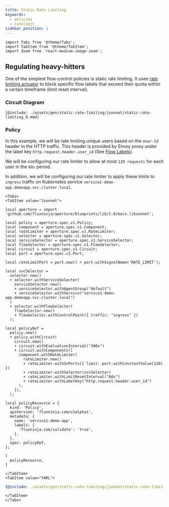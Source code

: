 ```yaml
---
title: Static Rate Limiting
keywords:
  - policies
  - ratelimit
sidebar_position: 1
---
```


```mdx-code-block
import Tabs from '@theme/Tabs';
import TabItem from '@theme/TabItem';
import Zoom from 'react-medium-image-zoom';
```

## Regulating heavy-hitters

One of the simplest flow-control policies is static rate limiting. It uses
[rate limiting actuator](/concepts/flow-control/rate-limiter.md) to block
specific flow labels that exceed their quota within a certain timeframe (limit
reset interval).

### Circuit Diagram

<Zoom>

```mermaid
{@include: ./assets/gen/static-rate-limiting/jsonnet/static-rate-limiting_0.mmd}
```

</Zoom>

### Policy

In this example, we will be rate limiting unique users based on the `User-Id`
header in the HTTP traffic. This header is provided by Envoy proxy under the
label key `http.request.header.user_id` (See
[Flow Labels](/concepts/flow-control/flow-label.md)).

We will be configuring our rate limiter to allow at most `120 requests` for each
user in the `60s` period.

In addition, we will be configuring our rate limiter to apply these limits to
`ingress` traffic on Kubernetes service
`service1-demo-app.demoapp.svc.cluster.local`.

```mdx-code-block
<Tabs>
<TabItem value="Jsonnet">
```

```jsonnet
local aperture = import 'github.com/fluxninja/aperture/blueprints/lib/1.0/main.libsonnet';

local policy = aperture.spec.v1.Policy;
local component = aperture.spec.v1.Component;
local rateLimiter = aperture.spec.v1.RateLimiter;
local selector = aperture.spec.v1.Selector;
local serviceSelector = aperture.spec.v1.ServiceSelector;
local flowSelector = aperture.spec.v1.FlowSelector;
local circuit = aperture.spec.v1.Circuit;
local port = aperture.spec.v1.Port;

local rateLimitPort = port.new() + port.withSignalName('RATE_LIMIT');

local svcSelector =
  selector.new()
  + selector.withServiceSelector(
    serviceSelector.new()
    + serviceSelector.withAgentGroup("default")
    + serviceSelector.withService("service1-demo-app.demoapp.svc.cluster.local")
  )
  + selector.withFlowSelector(
    flowSelector.new()
    + flowSelector.withControlPoint({ traffic: "ingress" })
  );

local policyDef =
  policy.new()
  + policy.withCircuit(
    circuit.new()
    + circuit.withEvaluationInterval("300s")
    + circuit.withComponents([
      component.withRateLimiter(
        rateLimiter.new()
        + rateLimiter.withInPorts({ limit: port.withConstantValue(120) })
        + rateLimiter.withSelector(svcSelector)
        + rateLimiter.withLimitResetInterval("60s")
        + rateLimiter.withLabelKey("http.request.header.user_id")
      ),
    ]),
  );

local policyResource = {
  kind: 'Policy',
  apiVersion: 'fluxninja.com/v1alpha1',
  metadata: {
    name: 'service1-demo-app',
    labels: {
      'fluxninja.com/validate': 'true',
    },
  },
  spec: policyDef,
};

[
  policyResource,
]
```

```mdx-code-block
</TabItem>
<TabItem value="YAML">
```

```yaml
{@include: ./assets/gen/static-rate-limiting/jsonnet/static-rate-limiting_0.yaml}
```

```mdx-code-block
</TabItem>
</Tabs>
```
